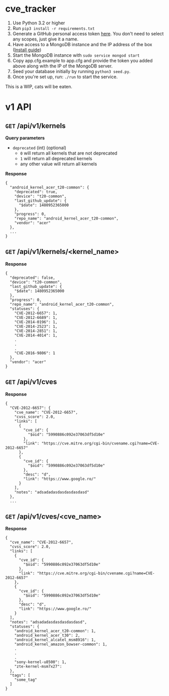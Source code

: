 cve_tracker
============

1. Use Python 3.2 or higher
2. Run `pip3 install -r requirements.txt`
3. Generate a GitHub personal access token [here](https://github.com/settings/tokens). You don't need to select any scopes, just give it a name.
4. Have access to a MongoDB instance and the IP address of the box ([Install guide](https://docs.mongodb.com/manual/administration/install-on-linux/))
5. Start the MongoDB instance with `sudo service mongod start`
6. Copy app.cfg.example to app.cfg and provide the token you added above along with the IP of the MongoDB server.
7. Seed your database initially by running `python3 seed.py`.
8. Once you're set up, run: `./run` to start the service.

This is a WIP, cats will be eaten.


# v1 API


## `GET` __/api/v1/kernels__

__Query parameters__

* `deprecated` (int) (optional)
  * `0` will return all kernels that are not deprecated
  * `1` will return all deprecated kernels
  * any other value will return all kernels


__Response__


```
{
  "android_kernel_acer_t20-common": {
    "deprecated": true,
    "device": "t20-common",
    "last_github_update": {
      "$date": 1480952365000
    },
    "progress": 0,
    "repo_name": "android_kernel_acer_t20-common",
    "vendor": "acer"
  },
  ...
}
```

## `GET` __/api/v1/kernels/<kernel_name>__

__Response__


```
{
  "deprecated": false,
  "device": "t20-common",
  "last_github_update": {
    "$date": 1480952365000
  },
  "progress": 0,
  "repo_name": "android_kernel_acer_t20-common",
  "statuses": {
    "CVE-2012-6657": 1,
    "CVE-2012-6689": 1,
    "CVE-2014-0196": 1,
    "CVE-2014-2523": 1,
    "CVE-2014-2851": 1,
    "CVE-2014-4014": 1,
    .
    .
    .
    "CVE-2016-9806": 1
  },
  "vendor": "acer"
}
```

## `GET` __/api/v1/cves__

__Response__


```
{
  "CVE-2012-6657": {
    "cve_name": "CVE-2012-6657",
    "cvss_score": 2.0,
    "links": [
      {
        "cve_id": {
          "$oid": "5990886c092e37063df5d10e"
        },
        "link": "https://cve.mitre.org/cgi-bin/cvename.cgi?name=CVE-2012-6657"
      },
      {
        "cve_id": {
          "$oid": "5990886c092e37063df5d10e"
        },
        "desc": "d",
        "link": "https://www.google.ro/"
      }
    ],
    "notes": "adsadadasdasdasdasdasd"
  },
  ...
```

## `GET` __/api/v1/cves/<cve_name>__

__Response__


```
{
  "cve_name": "CVE-2012-6657",
  "cvss_score": 2.0,
  "links": [
    {
      "cve_id": {
        "$oid": "5990886c092e37063df5d10e"
      },
      "link": "https://cve.mitre.org/cgi-bin/cvename.cgi?name=CVE-2012-6657"
    },
    {
      "cve_id": {
        "$oid": "5990886c092e37063df5d10e"
      },
      "desc": "d",
      "link": "https://www.google.ro/"
    }
  ],
  "notes": "adsadadasdasdasdasdasd",
  "statuses": {
    "android_kernel_acer_t20-common": 1,
    "android_kernel_acer_t30": 2,
    "android_kernel_alcatel_msm8916": 1,
    "android_kernel_amazon_bowser-common": 1,
    .
    .
    .
    "sony-kernel-u8500": 1,
    "zte-kernel-msm7x27":
  },
  "tags": [
    "some_tag"
  ]
}
```
